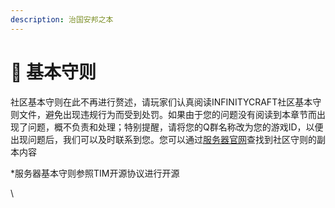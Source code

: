 ```yaml
---
description: 治国安邦之本
---
```


# 📝 基本守则

社区基本守则在此不再进行赘述，请玩家们认真阅读INFINITYCRAFT社区基本守则文件，避免出现违规行为而受到处罚。如果由于您的问题没有阅读到本章节而出现了问题，概不负责和处理；特别提醒，请将您的Q群名称改为您的游戏ID，以便出现问题后，我们可以及时联系到您。您可以通过[服务器官网](https://ifcserver.world/rules/rules.pdf)查找到社区守则的副本内容

\*服务器基本守则参照TIM开源协议进行开源

\
